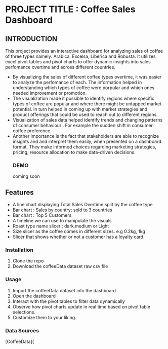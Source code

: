 # PROJECT TITLE : Coffee Sales Dashboard

## INTRODUCTION
This project provides an interactive dashboard for analyzing sales of coffee of three types namely: Arabica, Excelsa, Liberica and Robusta. It utilizes excel pivot tables and pivot charts to offer dynamic insights into sales perfomance overtime and across different countries.
- By visualizing the sales of different coffee types overtime, it was easier to analyze the perfomance of each. The information helped in understanding which types of coffee were porpular and which ones needed improvement or promotion.
- The visualization made it possible to identify regions where specific types of coffee are popular and where there might be untapped market potential. In turn helped in coming up with market strategies and product offerings that could be used to reach out to different regions.
- Visualization of sales data helped identify trends and changing patterns of consumer behaviour . For example the sudden shift in consumer coffee preference.
- Another importance is the fact that stakeholders are able to recognize insights and and interpret them easily, when presented on a dashboard format. They make informed choices regarding marketing strategies, pricing, resource allocation to make data-driven decisions.
  ### DEMO
  coming soon
## Features
- A line chart displaying Total Sales Overtime split by the coffee type
- Bar chart : Sales by country; sold to 3 countries
- Bar chart : Top 5 Customers
- A timeline we can use to manipulate the visuals
- Roast type name slicer ; dark,medium or Light
- Size slicer as the coffee comes in different sizes. e.g 0.2kg, 1kg
- Slicer that shows whether or not a customer has a loyalty card.
### Installation
1. Clone the repo
2. Download the coffeeData dataset raw csv file

### Usage
1. Import the coffeeData dataset into the dashboard
2. Open the dashboard
3. Interact with the pivot tables to filter data dynamically
4. Observe how pivot charts update in real time based on pivot table selections.
5. Customize them to your liking.
### Data Sources
[CoffeeData]{
